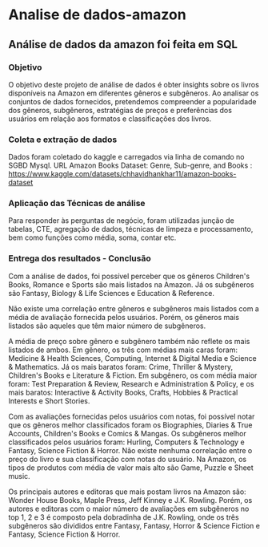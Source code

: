 # Analise de dados-amazon
 ## Análise de dados da amazon foi feita em SQL
 ### Objetivo
 O objetivo deste projeto de análise de dados é obter insights sobre os livros disponíveis na Amazon em diferentes gêneros e subgêneros. Ao analisar os conjuntos de dados fornecidos, pretendemos compreender a popularidade dos gêneros, subgêneros, estratégias de preços e preferências dos usuários em relação aos formatos e classificações dos livros.

 ### Coleta e extração de dados
 Dados foram coletado do kaggle e carregados via linha de comando no SGBD Mysql. 
 URL Amazon Books Dataset: Genre, Sub-genre, and Books : https://www.kaggle.com/datasets/chhavidhankhar11/amazon-books-dataset

 ### Aplicação das Técnicas de análise
 Para responder às perguntas de negócio, foram utilizadas junção de tabelas, CTE, agregação de dados, técnicas de limpeza e processamento, bem como funções como média, soma, contar etc.

 ### Entrega dos resultados - Conclusão
 Com a análise de dados, foi possível perceber que os gêneros Children's Books, Romance e Sports são mais listados na Amazon. Já os subgêneros são Fantasy, Biology & Life Sciences e Education & Reference.

Não existe uma correlação entre gêneros e subgêneros mais listados com a média de avaliação fornecida pelos usuários. Porém, os gêneros mais listados são aqueles que têm maior número de subgêneros.

A média de preço sobre gênero e subgênero também não reflete os mais listados de ambos. Em gênero, os três com médias mais caras foram: Medicine & Health Sciences, Computing, Internet & Digital Media e Science & Mathematics. Já os mais baratos foram: Crime, Thriller & Mystery, Children's Books e Literature & Fiction. Em subgênero, os com média maior foram: Test Preparation & Review, Research e Administration & Policy, e os mais baratos: Interactive & Activity Books, Crafts, Hobbies & Practical Interests e Short Stories.

Com as avaliações fornecidas pelos usuários com notas, foi possível notar que os gêneros melhor classificados foram os Biographies, Diaries & True Accounts, Children's Books e Comics & Mangas. Os subgêneros melhor classificados pelos usuários foram: Hurling, Computers & Technology e Fantasy, Science Fiction & Horror. Não existe nenhuma correlação entre o preço do livro e sua classificação com notas do usuário. Na Amazon, os tipos de produtos com média de valor mais alto são Game, Puzzle e Sheet music.

Os principais autores e editoras que mais postam livros na Amazon são: Wonder House Books, Maple Press, Jeff Kinney e J.K. Rowling. Porém, os autores e editoras com o maior número de avaliações em subgêneros no top 1, 2 e 3 é composto pela dobradinha de J.K. Rowling, onde os três subgêneros são divididos entre Fantasy, Fantasy, Horror & Science Fiction e Fantasy, Science Fiction & Horror.

